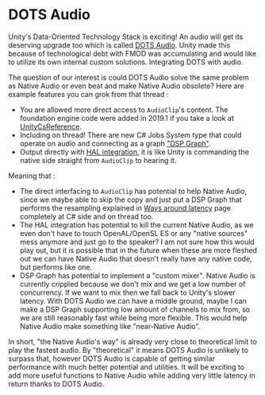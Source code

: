 # DOTS Audio

Unity's Data-Oriented Technology Stack is exciting! An audio will get its deserving upgrade too which is called [DOTS Audio](https://forum.unity.com/threads/dots-audio-discussion.651982/). Unity made this because of technological debt with FMOD was accumulating and would like to utilize its own internal custom solutions. Integrating DOTS with audio.

The question of our interest is could DOTS Audio solve the same problem as Native Audio or even beat and make Native Audio obsolete? Here are example features you can grok from that thread : 

- You are allowed more direct access to `AudioClip`'s content. The foundation engine code were added in 2019.1 if you take a look at [UnityCsReference](https://github.com/Unity-Technologies/UnityCsReference).
- Including on thread! There are new C# Jobs System type that could operate on audio and connecting as a graph ["DSP Graph"](https://www.youtube.com/watch?v=kDE-KxQBiYQ).
- Output directly with [HAL integration](https://forum.unity.com/threads/dots-audio-discussion.651982/page-3#post-5186321), it is like Unity is commanding the native side straight from `AudioClip` to hearing it.

Meaning that : 

- The direct interfacing to `AudioClip` has potential to help Native Audio, since we maybe able to skip the copy and just put a DSP Graph that performs the resampling explained in [Ways around latency](ways-around-latency.md) page completely at C# side and on thread too.
- The HAL integration has potential to kill the current Native Audio, as we even don't have to touch OpenAL/OpenSL ES or any "native sources" mess anymore and just go to the speaker? I am not sure how this would play out, but it is possible that in the future when these are more fleshed out we can have Native Audio that doesn't really have any native code, but performs like one.
- DSP Graph has potential to implement a "custom mixer". Native Audio is currently crippled because we don't mix and we get a low number of concurrency. If we want to mix then we fall back to Unity's slower latency. With DOTS Audio we can have a middle ground, maybe I can make a DSP Graph supporting low amount of channels to mix from, so we are still reasonably fast while being more flexible. This would help Native Audio make something like "near-Native Audio".

In short, "the Native Audio's way" is already very close to theoretical limit to play the fastest audio. By "theoretical" it means DOTS Audio is unlikely to surpass that, however DOTS Audio is capable of getting similar performance with much better potential and utilities. It will be exciting to add more useful functions to Native Audio while adding very little latency in return thanks to DOTS Audio.